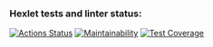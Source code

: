 ### Hexlet tests and linter status:
[![Actions Status](https://github.com/tatikor/frontend-project-46/actions/workflows/hexlet-check.yml/badge.svg)](https://github.com/tatikor/frontend-project-46/actions)
[![Maintainability](https://api.codeclimate.com/v1/badges/d4a16b9a494cf85311fb/maintainability)](https://codeclimate.com/github/tatikor/frontend-project-46/maintainability)
[![Test Coverage](https://api.codeclimate.com/v1/badges/d4a16b9a494cf85311fb/test_coverage)](https://codeclimate.com/github/tatikor/frontend-project-46/test_coverage)